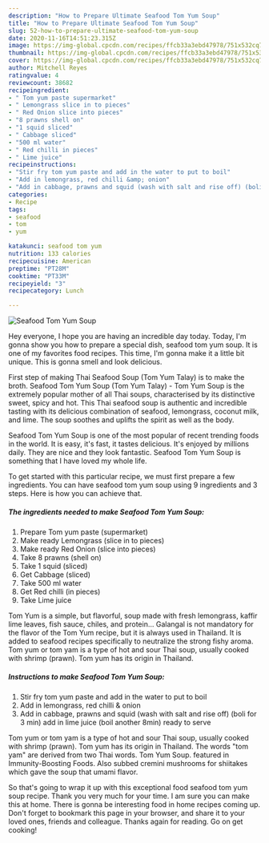 ```yaml
---
description: "How to Prepare Ultimate Seafood Tom Yum Soup"
title: "How to Prepare Ultimate Seafood Tom Yum Soup"
slug: 52-how-to-prepare-ultimate-seafood-tom-yum-soup
date: 2020-11-16T14:51:23.315Z
image: https://img-global.cpcdn.com/recipes/ffcb33a3ebd47978/751x532cq70/seafood-tom-yum-soup-recipe-main-photo.jpg
thumbnail: https://img-global.cpcdn.com/recipes/ffcb33a3ebd47978/751x532cq70/seafood-tom-yum-soup-recipe-main-photo.jpg
cover: https://img-global.cpcdn.com/recipes/ffcb33a3ebd47978/751x532cq70/seafood-tom-yum-soup-recipe-main-photo.jpg
author: Mitchell Reyes
ratingvalue: 4
reviewcount: 38682
recipeingredient:
- " Tom yum paste supermarket"
- " Lemongrass slice in to pieces"
- " Red Onion slice into pieces"
- "8 prawns shell on"
- "1 squid sliced"
- " Cabbage sliced"
- "500 ml water"
- " Red chilli in pieces"
- " Lime juice"
recipeinstructions:
- "Stir fry tom yum paste and add in the water to put to boil"
- "Add in lemongrass, red chilli &amp; onion"
- "Add in cabbage, prawns and squid (wash with salt and rise off) (boli for 3 min) add in lime juice (boil another 8min) ready to serve"
categories:
- Recipe
tags:
- seafood
- tom
- yum

katakunci: seafood tom yum 
nutrition: 133 calories
recipecuisine: American
preptime: "PT28M"
cooktime: "PT33M"
recipeyield: "3"
recipecategory: Lunch

---
```



![Seafood Tom Yum Soup](https://img-global.cpcdn.com/recipes/ffcb33a3ebd47978/751x532cq70/seafood-tom-yum-soup-recipe-main-photo.jpg)

Hey everyone, I hope you are having an incredible day today. Today, I'm gonna show you how to prepare a special dish, seafood tom yum soup. It is one of my favorites food recipes. This time, I'm gonna make it a little bit unique. This is gonna smell and look delicious.

First step of making Thai Seafood Soup (Tom Yum Talay) is to make the broth. Seafood Tom Yum Soup (Tom Yum Talay) - Tom Yum Soup is the extremely popular mother of all Thai soups, characterised by its distinctive sweet, spicy and hot. This Thai seafood soup is authentic and incredible tasting with its delicious combination of seafood, lemongrass, coconut milk, and lime. The soup soothes and uplifts the spirit as well as the body.

Seafood Tom Yum Soup is one of the most popular of recent trending foods in the world. It is easy, it's fast, it tastes delicious. It's enjoyed by millions daily. They are nice and they look fantastic. Seafood Tom Yum Soup is something that I have loved my whole life.


To get started with this particular recipe, we must first prepare a few ingredients. You can have seafood tom yum soup using 9 ingredients and 3 steps. Here is how you can achieve that.

<!--inarticleads1-->

##### The ingredients needed to make Seafood Tom Yum Soup:

1. Prepare  Tom yum paste (supermarket)
1. Make ready  Lemongrass (slice in to pieces)
1. Make ready  Red Onion (slice into pieces)
1. Take 8 prawns (shell on)
1. Take 1 squid (sliced)
1. Get  Cabbage (sliced)
1. Take 500 ml water
1. Get  Red chilli (in pieces)
1. Take  Lime juice


Tom Yum is a simple, but flavorful, soup made with fresh lemongrass, kaffir lime leaves, fish sauce, chiles, and protein… Galangal is not mandatory for the flavor of the Tom Yum recipe, but it is always used in Thailand. It is added to seafood recipes specifically to neutralize the strong fishy aroma. Tom yum or tom yam is a type of hot and sour Thai soup, usually cooked with shrimp (prawn). Tom yum has its origin in Thailand. 

<!--inarticleads2-->

##### Instructions to make Seafood Tom Yum Soup:

1. Stir fry tom yum paste and add in the water to put to boil
1. Add in lemongrass, red chilli &amp; onion
1. Add in cabbage, prawns and squid (wash with salt and rise off) (boli for 3 min) add in lime juice (boil another 8min) ready to serve


Tom yum or tom yam is a type of hot and sour Thai soup, usually cooked with shrimp (prawn). Tom yum has its origin in Thailand. The words &#34;tom yam&#34; are derived from two Thai words. Tom Yum Soup. featured in Immunity-Boosting Foods. Also subbed cremini mushrooms for shiitakes which gave the soup that umami flavor. 

So that's going to wrap it up with this exceptional food seafood tom yum soup recipe. Thank you very much for your time. I am sure you can make this at home. There is gonna be interesting food in home recipes coming up. Don't forget to bookmark this page in your browser, and share it to your loved ones, friends and colleague. Thanks again for reading. Go on get cooking!
